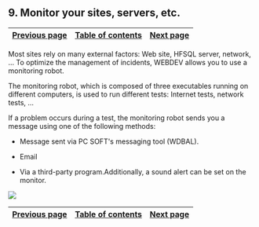 
## 9. Monitor your sites, servers, etc.
			

| [Previous page](../Concepts_WB/1410087398.md) | [Table of contents](../Concepts_WB/1410087102.md) | [Next page](../Concepts_WB/1410087149.md) |
| --- | --- | --- |



<a name="NOTE1"></a>
<a name="NOTE1_1"></a>
Most sites rely on many external factors: Web site, HFSQL server, network, ... To optimize the management of incidents, WEBDEV allows you to use a monitoring robot.

The monitoring robot, which is composed of three executables running on different computers, is used to run different tests: Internet tests, network tests, ...

If a problem occurs during a test, the monitoring robot sends you a message using one of the following methods:

- Message sent via PC SOFT's messaging tool (WDBAL).

- Email

- Via a third-party program.Additionally, a sound alert can be set on the monitor.


![](https://doc.pcsoft.fr/en-US/images/image.awp?langid=3&name=P8-Surveillez%20vos%20sites.gif)


| [Previous page](../Concepts_WB/1410087398.md) | [Table of contents](../Concepts_WB/1410087102.md) | [Next page](../Concepts_WB/1410087149.md) |
| --- | --- | --- |




